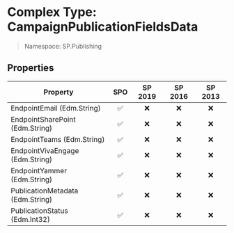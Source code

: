# Complex Type: CampaignPublicationFieldsData

> Namespace: SP.Publishing

## Properties

Property | SPO | SP 2019 | SP 2016 | SP 2013
----------|:---:|:-------:|:-------:|:-------:
EndpointEmail (Edm.String) | ✅ | ❌ | ❌ | ❌
EndpointSharePoint (Edm.String) | ✅ | ❌ | ❌ | ❌
EndpointTeams (Edm.String) | ✅ | ❌ | ❌ | ❌
EndpointVivaEngage (Edm.String) | ✅ | ❌ | ❌ | ❌
EndpointYammer (Edm.String) | ✅ | ❌ | ❌ | ❌
PublicationMetadata (Edm.String) | ✅ | ❌ | ❌ | ❌
PublicationStatus (Edm.Int32) | ✅ | ❌ | ❌ | ❌